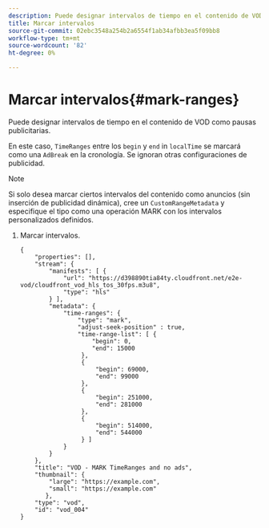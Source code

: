 ```yaml
---
description: Puede designar intervalos de tiempo en el contenido de VOD como pausas publicitarias.
title: Marcar intervalos
source-git-commit: 02ebc3548a254b2a6554f1ab34afbb3ea5f09bb8
workflow-type: tm+mt
source-wordcount: '82'
ht-degree: 0%

---
```


# Marcar intervalos{#mark-ranges}

Puede designar intervalos de tiempo en el contenido de VOD como pausas publicitarias.

En este caso, `TimeRanges` entre los `begin` y `end` in `localTime` se marcará como una `AdBreak` en la cronología. Se ignoran otras configuraciones de publicidad.

>[!NOTE]
>
>Si solo desea marcar ciertos intervalos del contenido como anuncios (sin inserción de publicidad dinámica), cree un `CustomRangeMetadata` y especifique el tipo como una operación MARK con los intervalos personalizados definidos.

1. Marcar intervalos.

   ```
   {   
       "properties": [],
       "stream": {
           "manifests": [ {
               "url": "https://d398890tia84ty.cloudfront.net/e2e-vod/cloudfront_vod_hls_tos_30fps.m3u8",
               "type": "hls"
           } ],
           "metadata": {
               "time-ranges": {
                   "type": "mark",
                   "adjust-seek-position" : true,   
                   "time-range-list": [ {
                       "begin": 0,
                       "end": 15000
                    },
                    {
                        "begin": 69000,
                        "end": 99000
                    },
                    {
                        "begin": 251000,
                        "end": 281000
                    },
                    {
                        "begin": 514000,
                        "end": 544000
                    } ]
               }
           }           
       },   
       "title": "VOD - MARK TimeRanges and no ads",
       "thumbnail": {
           "large": "https://example.com",
           "small": "https://example.com"
          },
       "type": "vod",
       "id": "vod_004"
   }
   ```
